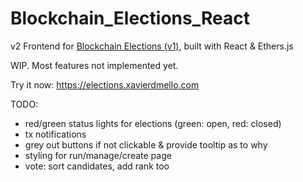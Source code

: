 # Blockchain_Elections_React
v2 Frontend for [Blockchain Elections (v1)](https://github.com/xavierdmello/Blockchain_Elections), built with React & Ethers.js

WIP. Most features not implemented yet.

Try it now: https://elections.xavierdmello.com

TODO:
- red/green status lights for elections (green: open, red: closed)
- tx notifications
- grey out buttons if not clickable & provide tooltip as to why
- styling for run/manage/create page
- vote: sort candidates, add rank too



